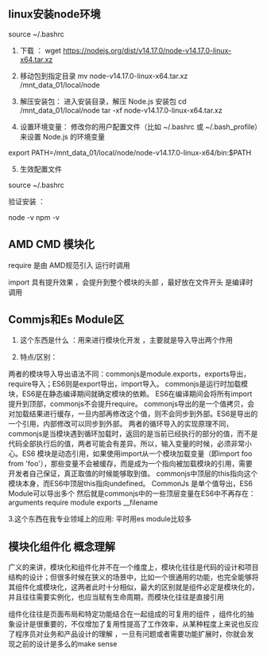 
## linux安装node环境 

source ~/.bashrc

1. 下载 ： wget https://nodejs.org/dist/v14.17.0/node-v14.17.0-linux-x64.tar.xz

2. 移动包到指定目录
mv node-v14.17.0-linux-x64.tar.xz /mnt_data_01/local/node

3. 解压安装包：
进入安装目录，解压 Node.js 安装包
cd /mnt_data_01/local/node
tar -xf node-v14.17.0-linux-x64.tar.xz

4. 设置环境变量：
修改你的用户配置文件（比如 ~/.bashrc 或 ~/.bash_profile）来设置 Node.js 的环境变量

export PATH=/mnt_data_01/local/node/node-v14.17.0-linux-x64/bin:$PATH

5. 生效配置文件

source ~/.bashrc

验证安装 ： 

node -v
npm -v



## AMD  CMD 模块化 

require  是由 AMD规范引入   运行时调用

import  具有提升效果 ，会提升到整个模块的头部 ，最好放在文件开头    是编译时调用      

## Commjs和Es Module区
1. 这个东西是什么  ：用来进行模块化开发  ，主要就是导入导出两个作用

2. 特点/区别：


两者的模块导入导出语法不同：commonjs是module.exports，exports导出，require导入；ES6则是export导出，import导入。
commonjs是运行时加载模块，ES6是在静态编译期间就确定模块的依赖。
ES6在编译期间会将所有import提升到顶部，commonjs不会提升require。
commonjs导出的是一个值拷贝，会对加载结果进行缓存，一旦内部再修改这个值，则不会同步到外部。ES6是导出的一个引用，内部修改可以同步到外部。
两者的循环导入的实现原理不同，commonjs是当模块遇到循环加载时，返回的是当前已经执行的部分的值，而不是代码全部执行后的值，两者可能会有差异。所以，输入变量的时候，必须非常小心。ES6 模块是动态引用，如果使用import从一个模块加载变量（即import foo from 'foo'），那些变量不会被缓存，而是成为一个指向被加载模块的引用，需要开发者自己保证，真正取值的时候能够取到值。
commonjs中顶层的this指向这个模块本身，而ES6中顶层this指向undefined。
CommonJs 是单个值导出，ES6 Module可以导出多个
然后就是commonjs中的一些顶层变量在ES6中不再存在：
arguments
require
module
exports
__filename


3.这个东西在我专业领域上的应用:   平时用es module比较多 

## 模块化组件化 概念理解 
广义的来讲，模块化和组件化并不在一个维度上，模块化往往是代码的设计和项目结构的设计；但很多时候在狭义的场景中，比如一个很通用的功能，也完全能够将其组件化或模块化，这两者此时十分相似，最大的区别就是组件必定是模块化的，并且往往需要实例化，也应当赋有生命周期，而模块化往往是直接引用

组件化往往是页面布局和特定功能结合在一起组成的可复用的组件 ，组件化的抽象设计是很重要的，不仅增加了复用性提高了工作效率，从某种程度上来说也反应了程序员对业务和产品设计的理解 ，一旦有问题或者需要功能扩展时，你就会发现之前的设计是多么的make sense

